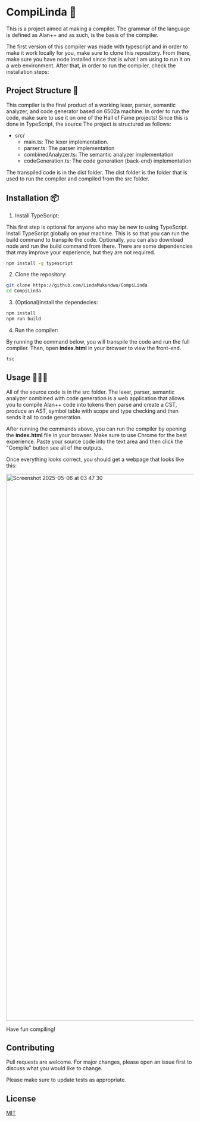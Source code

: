 # CompiLinda 🌺

This is a project aimed at making a compiler. The grammar of the language is defined as Alan++ and as such, is the basis of the compiler.

The first version of this compiler was made with typescript and in order to make it work locally for you, make sure to clone this repository. From there, make sure you have node installed since that is what I am using to run it on a web environment. After that, in order to run the compiler, check the installation steps:

## Project Structure 📂

This compiler is the final product of a working lexer, parser, semantic analyzer, and code generator based on 6502a machine. In order to run the code, make sure to use it on one of the Hall of Fame projects! Since this is done in TypeScript, the source The project is structured as follows:

- src/
  - main.ts: The lexer implementation.
  - parser.ts: The parser implementation
  - combinedAnalyzer.ts: The semantic analyzer implementation
  - codeGeneration.ts: The code generation (back-end) implementation

The transpiled code is in the dist folder. The dist folder is the folder that is used to run the compiler and compiled from the src folder.

## Installation 📦

1. Install TypeScript:

This first step is optional for anyone who may be new to using TypeScript. Install TypeScript globally on your machine. This is so that you can run the build command to transpile the code. Optionally, you can also download node and run the build command from there. There are some dependencies that may improve your experience, but they are not required.

```bash
npm install -g typescript
```

2. Clone the repository:

```bash
git clone https://github.com/LindaMukundwa/CompiLinda
cd CompiLinda
```

3. (Optional)Install the dependecies:

```bash
npm install
npm run build
```
4. Run the compiler:

By running the command below, you will transpile the code and run the full compiler. Then, open **index.html** in your browser to view the front-end.
```bash
tsc
```

## Usage 👩🏾‍💻

All of the source code is in the src folder. The lexer, parser, semantic analyzer combined with code generation is a web application that allows you to compile Alan++ code into tokens then parse and create a CST, produce an AST, symbol table with scope and type checking and then sends it all to code generation. 

After running the commands above, you can run the compiler by opening the **index.html** file in your browser. Make sure to use Chrome for the best experience. Paste your source code into the text area and then click the "Compile" button see all of the outputs. 

Once everything looks correct, you should get a webpage that looks like this:

<img width="1469" alt="Screenshot 2025-05-06 at 03 47 30" src="https://github.com/user-attachments/assets/200a1858-2bc3-4342-af82-551940e047d1" />


Have fun compiling!

## Contributing

Pull requests are welcome. For major changes, please open an issue first
to discuss what you would like to change.

Please make sure to update tests as appropriate.

## License

[MIT](https://choosealicense.com/licenses/mit/)
